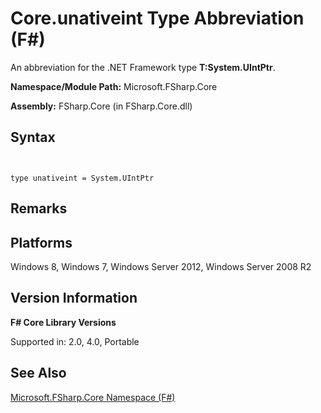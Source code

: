 # Core.unativeint Type Abbreviation (F#)

An abbreviation for the .NET Framework type **T:System.UIntPtr**.

**Namespace/Module Path:** Microsoft.FSharp.Core

**Assembly:** FSharp.Core (in FSharp.Core.dll)


## Syntax


```


type unativeint = System.UIntPtr

```



## Remarks

## Platforms
Windows 8, Windows 7, Windows Server 2012, Windows Server 2008 R2


## Version Information
**F# Core Library Versions**

Supported in: 2.0, 4.0, Portable




## See Also
[Microsoft.FSharp.Core Namespace &#40;F&#35;&#41;](Microsoft.FSharp.Core-Namespace-%5BFSharp%5D.md)

